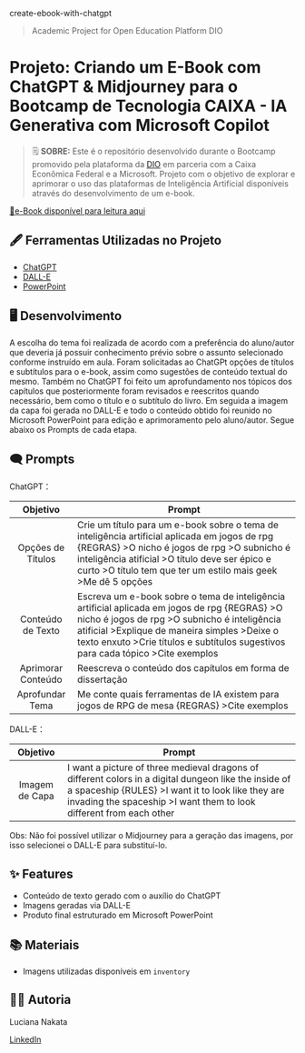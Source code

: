 create-ebook-with-chatgpt
> Academic Project for Open Education Platform DIO 


# Projeto: Criando um E-Book com ChatGPT & Midjourney para o Bootcamp de Tecnologia CAIXA - IA Generativa com Microsoft Copilot


 > 🗒️ **SOBRE:** Este é o repositório desenvolvido durante o Bootcamp promovido pela plataforma da [DIO](https://dio.me) em parceria com a Caixa Econômica Federal e a Microsoft. Projeto com o objetivo de explorar e aprimorar o uso das plataformas de Inteligência Artificial disponíveis através do desenvolvimento de um e-book. 

<a href="https://github.com/lsnakata/create-ebook-with-chatgpt/blob/main/E-book_Desafio_DIO.pdf" title="View PDF Now"> 📕e-Book disponível para leitura aqui</a>


## 🖋️ Ferramentas Utilizadas no Projeto

- [ChatGPT](https://chat.openai.com/) 
- [DALL-E](https://openai.com/index/dall-e/)
- [PowerPoint](https://www.microsoft.com/en/microsoft-365/powerpoint)


## 🖥️ Desenvolvimento 

A escolha do tema foi realizada de acordo com a preferência do aluno/autor que deveria já possuir conhecimento prévio sobre o assunto selecionado conforme instruído em aula. 
Foram solicitadas ao ChatGPt opções de títulos e subtítulos para o e-book, assim como sugestões de conteúdo textual do mesmo. 
Também no ChatGPT foi feito um aprofundamento nos tópicos dos capítulos que posteriormente foram revisados e reescritos quando necessário, bem como o título e o subtítulo do livro. 
Em seguida a imagem da capa foi gerada no DALL-E e todo o conteúdo obtido foi reunido no Microsoft PowerPoint para edição e aprimoramento pelo aluno/autor.
Segue abaixo os Prompts de cada etapa. 


## 🗨️ Prompts

ChatGPT：

|      Objetivo     | Prompt                                                                                                                                                                                                                                                                                                              |
|     :------:      | ------------------------------------------------------------------------------------------------------------------------------------------------------------------------------------------------------------------------------------------------------------------------------------------------------------------- |
| Opções de Títulos  | Crie um título para um e-book sobre o tema de inteligência artificial aplicada em jogos de rpg {REGRAS} >O nicho é jogos de rpg >O subnicho é inteligência atificial >O título deve ser épico e curto >O título tem que ter um estilo mais geek >Me dê 5 opções                                           |
| Conteúdo de Texto  | Escreva um e-book sobre o tema de inteligência artificial aplicada em jogos de rpg {REGRAS} >O nicho é jogos de rpg >O subnicho é inteligência atificial >Explique de maneira simples >Deixe o texto enxuto >Crie títulos e subtítulos sugestivos para cada tópico >Cite exemplos                          |
| Aprimorar Conteúdo | Reescreva o conteúdo dos capítulos em forma de dissertação                                                                           |
|  Aprofundar Tema   | Me conte quais ferramentas de IA existem para jogos de RPG de mesa {REGRAS} >Cite exemplos                                           |

DALL-E：

|     Objetivo     | Prompt                                                                                 |
|      :----:      | -------------------------------------------------------------------------------------- |
|  Imagem de Capa  | I want a picture of three medieval dragons of different colors in a digital dungeon like the inside of a spaceship {RULES} >I want it to look like they are invading the spaceship >I want them to look different from each other                                   |

Obs: Não foi possível utilizar o Midjourney para a geração das imagens, por isso selecionei o DALL-E para substituí-lo.


## ✨ Features

- Conteúdo de texto gerado com o auxílio do ChatGPT
- Imagens geradas via DALL-E
- Produto final estruturado em Microsoft PowerPoint
  

## 📚 Materiais

- Imagens utilizadas disponíveis em `inventory`


## 👨‍💻 Autoria

Luciana Nakata
 <p> <a href="www.linkedin.com/in/luciana-nakata-43397b86">LinkedIn</a> </p>
&nbsp;
